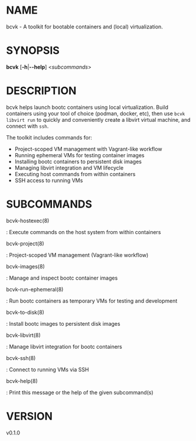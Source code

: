 # NAME

bcvk - A toolkit for bootable containers and (local) virtualization.

# SYNOPSIS

**bcvk** \[**-h**\|**\--help**\] \<*subcommands*\>

# DESCRIPTION

bcvk helps launch bootc containers using local virtualization.
Build containers using your tool of choice (podman, docker, etc),
then use `bcvk libvirt run` to quickly and conveniently create
a libvirt virtual machine, and connect with `ssh`.

The toolkit includes commands for:

- Project-scoped VM management with Vagrant-like workflow
- Running ephemeral VMs for testing container images
- Installing bootc containers to persistent disk images
- Managing libvirt integration and VM lifecycle
- Executing host commands from within containers
- SSH access to running VMs

<!-- BEGIN GENERATED OPTIONS -->
<!-- END GENERATED OPTIONS -->

# SUBCOMMANDS

bcvk-hostexec(8)

:   Execute commands on the host system from within containers

bcvk-project(8)

:   Project-scoped VM management (Vagrant-like workflow)

bcvk-images(8)

:   Manage and inspect bootc container images

bcvk-run-ephemeral(8)

:   Run bootc containers as temporary VMs for testing and development

bcvk-to-disk(8)

:   Install bootc images to persistent disk images

bcvk-libvirt(8)

:   Manage libvirt integration for bootc containers

bcvk-ssh(8)

:   Connect to running VMs via SSH

bcvk-help(8)

:   Print this message or the help of the given subcommand(s)

# VERSION

v0.1.0
